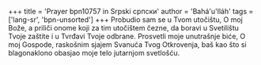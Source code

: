 +++
title = 'Prayer bpn10757 in Srpski српски'
author = 'Bahá'u'lláh'
tags = ['lang-sr', 'bpn-unsorted']
+++
Probudio sam se u Tvom utočištu, O moj Bože, a priliči onome koji za tim utočištem čezne, da boravi u Svetilištu Tvoje zaštite i u Tvrđavi Tvoje odbrane. Prosvetli moje unutrašnje biće, O moj Gospode, raskošnim sjajem Svanuća Tvog Otkrovenja, baš kao što si blagonaklono obasjao moje telo jutarnjom svetlošću.
